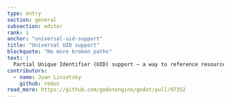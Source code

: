 ```yaml
---
type: entry
section: general
subsection: editor
rank: 1
anchor: "universal-uid-support"
title: "Universal UID support"
blockquote: "No more broken paths"
text: |
  Partial Unique Identifier (UID) support – a way to reference resources without relying on human-readable file paths prone to change – has been present in the engine since Godot 4.0, but many file types did not benefit from it yet. Now this fully supported workflow makes Godot more resistant to changes in your filesystem organization, and therefore more suitable to larger projects.
contributors:
  - name: Juan Linietsky
    github: reduz
read_more: https://github.com/godotengine/godot/pull/97352
---
```

